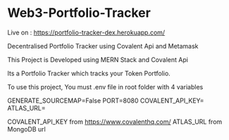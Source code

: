 # Web3-Portfolio-Tracker
Live on : https://portfolio-tracker-dex.herokuapp.com/

Decentralised Portfolio Tracker using Covalent Api and Metamask

This Project is Developed using MERN Stack and Covalent Api

Its a Portfolio Tracker which tracks your Token Portfolio.

To use this project, You must .env file in root folder with 4 variables

GENERATE_SOURCEMAP=False
PORT=8080
COVALENT_API_KEY=
ATLAS_URL=


COVALENT_API_KEY from https://www.covalenthq.com/
ATLAS_URL from MongoDB url
